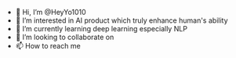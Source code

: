 - 👋 Hi, I’m @HeyYo1010
- 👀 I’m interested in AI product which truly enhance human's ability
- 🌱 I’m currently learning deep learning especially NLP
- 💞️ I’m looking to collaborate on 
- 📫 How to reach me 

<!---
HeyYo1010/HeyYo1010 is a ✨ special ✨ repository because its `README.md` (this file) appears on your GitHub profile.
You can click the Preview link to take a look at your changes.
--->

